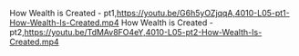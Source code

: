 How Wealth is Created - pt1,https://youtu.be/G6h5yOZjqqA,4010-L05-pt1-How-Wealth-Is-Created.mp4
How Wealth is Created - pt2,https://youtu.be/TdMAv8FO4eY,4010-L05-pt2-How-Wealth-Is-Created.mp4
